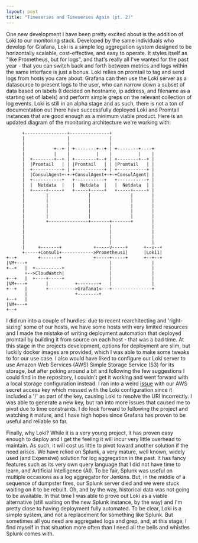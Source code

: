 ```yaml
---
layout: post
title: "Timeseries and Timeseries Again (pt. 2)"
---
```


One new development I have been pretty excited about is the addition of Loki to our monitoring stack. Developed by the same individuals who develop for Grafana, Loki is a simple log aggregation system designed to be horizontally scalable, cost-effective, and easy to operate. It styles itself as "like Prometheus, but for logs", and that's really all I've wanted for the past year - that you can switch back and forth between metrics and logs within the same interface is just a bonus. Loki relies on promtail to tag and send logs from hosts you care about. Grafana can then use the Loki server as a datasource to present logs to the user, who can narrow down a subset of data based on labels (I decided on hostname, ip address, and filename as a starting set of labels) and perform simple greps on the relevant collection of log events. Loki is still in an alpha stage and as such, there is not a ton of documentation out there have successfully deployed Loki and Promtail instances that are good enough as a minimum viable product. Here is an updated diagram of the monitoring architecture we're working with:

```
      +----------------+---------------+
      |                |               |
      |                |               |
      |           +--+ | +--------+--+ | +--------+----+
      |           |    |          |    |          |    |
      |  +--------+--+ | +--------+--+ | +--------+--+ |
      |  |Promtail   | | |Promtail   | | |Promtail   | |
      |  +-----------+ | +-----------+ | +-----------+ |
      |  |ConsulAgent+-+-+ConsulAgent+-+-+ConsulAgent| |
      |  +-----------+   +-----------+   +-----------+ |
      |  |  Netdata  |   |  Netdata  |   |  Netdata  | |
      |  +-----+-----+   +-----+-----+   +-----+-----+ |
      |        |               |               |       |
      |        |               |               |       |
      |        |               |               |       |
      |        |               |               |       |
      |        |               |               |       |
      |        +---------------+-------+-------+       |
      |                                |               |
      |                                |               |
      |                                |               |
      |                                |               |
      |     +-------+            +-----v-----+      +--v--+
      +-----+Consul1+------------>Prometheus1|      |Loki1|
+--+        +-------+            +-----+-----+      +--+--+
|VM+---+                               |               |
+--+   |  +----------+                 |               |
       +-->CloudWatch|                 |               |
+--+   |  +----+-----+                 |               |
|VM+---+       |          +--------+   |               |
+--+   |       +---------->Grafana1<---+---------------+
       |                  +--------+
+--+   |
|VM+---+
+--+
```

I did run into a couple of hurdles: due to recent rearchitecting and 'right-sizing' some of our hosts, we have some hosts with very limited resources and I made the mistake of writing deployment automation that deployed promtail by building it from source on each host - that was a bad time. At this stage in the projects development, options for deployment are slim, but luckily docker images are provided, which I was able to make some tweaks to for our use case. I also would have liked to configure our Loki server to use Amazon Web Services (AWS) Simple Storage Service (S3) for its storage, but after poking around a bit and following the few suggestions I could find in the repository, I couldn't get it working and went forward with a local storage configuration instead. I ran into a weird [issue](https://github.com/grafana/loki/issues/310) with our AWS secret access key which messed with the Loki configuration since it included a '/' as part of the key, causing Loki to resolve the URI incorrectly. I was able to generate a new key, but ran into more issues that caused me to pivot due to time constraints. I do look forward to following the project and watching it mature, and I have high hopes since Grafana has proven to be useful and reliable so far.

Finally, why Loki? While it is a very young project, it has proven easy enough to deploy and I get the feeling it will incur very little overhead to maintain. As such, it will cost us little to pivot toward another solution if the need arises. We have relied on Splunk, a very mature, well known, widely used (and Expensive) solution for log aggregation in the past. It has fancy features such as its very own query language that I did not have time to learn, and Artificial Intelligence (AI). To be fair, Splunk was useful on multiple occasions as a log aggregator for Jenkins. But, in the middle of a sequence of dumpster fires, our Splunk server died and we were stuck waiting on it to be rebuilt. Oh, and by the way, historical data was not going to be available. In that time I was able to prove out Loki as a viable alternative (still waiting on the new Splunk instance, by the way) and I'm pretty close to having deployment fully automated. To be clear, Loki is a simple system, and not a replacement for something like Splunk. But sometimes all you need are aggregated logs and grep, and, at this stage, I find myself in that situation more often than I need all the bells and whistles Splunk comes with.
